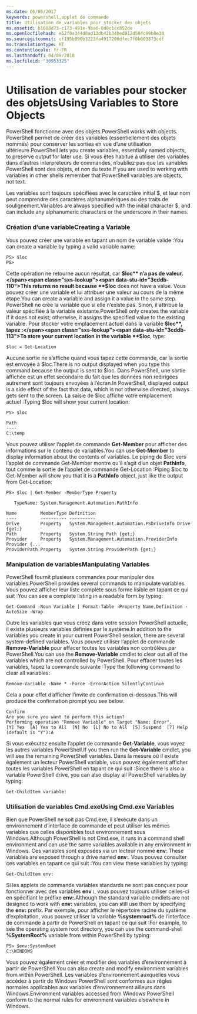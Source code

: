 ```yaml
---
ms.date: 06/05/2017
keywords: powershell,applet de commande
title: Utilisation de variables pour stocker des objets
ms.assetid: b1688d73-c173-491e-9ba6-6d0c1cc852de
ms.openlocfilehash: e52f0a344d0ad13db42b34bed912d584c99b0e30
ms.sourcegitcommit: cf195b090b3223fa4917206dfec7f0b603873cdf
ms.translationtype: HT
ms.contentlocale: fr-FR
ms.lasthandoff: 04/09/2018
ms.locfileid: "30953325"
---
```

# <a name="using-variables-to-store-objects"></a><span data-ttu-id="3cddb-103">Utilisation de variables pour stocker des objets</span><span class="sxs-lookup"><span data-stu-id="3cddb-103">Using Variables to Store Objects</span></span>
<span data-ttu-id="3cddb-104">PowerShell fonctionne avec des objets.</span><span class="sxs-lookup"><span data-stu-id="3cddb-104">PowerShell works with objects.</span></span> <span data-ttu-id="3cddb-105">PowerShell permet de créer des variables (essentiellement des objets nommés) pour conserver les sorties en vue d’une utilisation ultérieure.</span><span class="sxs-lookup"><span data-stu-id="3cddb-105">PowerShell lets you create variables, essentially named objects, to preserve output for later use.</span></span> <span data-ttu-id="3cddb-106">Si vous êtes habitué à utiliser des variables dans d’autres interpréteurs de commandes, n’oubliez pas que les variables PowerShell sont des objets, et non du texte.</span><span class="sxs-lookup"><span data-stu-id="3cddb-106">If you are used to working with variables in other shells remember that PowerShell variables are objects, not text.</span></span>

<span data-ttu-id="3cddb-107">Les variables sont toujours spécifiées avec le caractère initial $, et leur nom peut comprendre des caractères alphanumériques ou des traits de soulignement.</span><span class="sxs-lookup"><span data-stu-id="3cddb-107">Variables are always specified with the initial character $, and can include any alphanumeric characters or the underscore in their names.</span></span>

### <a name="creating-a-variable"></a><span data-ttu-id="3cddb-108">Création d’une variable</span><span class="sxs-lookup"><span data-stu-id="3cddb-108">Creating a Variable</span></span>
<span data-ttu-id="3cddb-109">Vous pouvez créer une variable en tapant un nom de variable valide :</span><span class="sxs-lookup"><span data-stu-id="3cddb-109">You can create a variable by typing a valid variable name:</span></span>

```
PS> $loc
PS>
```

<span data-ttu-id="3cddb-110">Cette opération ne retourne aucun résultat, car **$loc** n’a pas de valeur.</span><span class="sxs-lookup"><span data-stu-id="3cddb-110">This returns no result because **$loc** does not have a value.</span></span> <span data-ttu-id="3cddb-111">Vous pouvez créer une variable et lui attribuer une valeur au cours de la même étape.</span><span class="sxs-lookup"><span data-stu-id="3cddb-111">You can create a variable and assign it a value in the same step.</span></span> <span data-ttu-id="3cddb-112">PowerShell ne crée la variable que si elle n’existe pas. Sinon, il attribue la valeur spécifiée à la variable existante.</span><span class="sxs-lookup"><span data-stu-id="3cddb-112">PowerShell only creates the variable if it does not exist; otherwise, it assigns the specified value to the existing variable.</span></span> <span data-ttu-id="3cddb-113">Pour stocker votre emplacement actuel dans la variable **$loc**, tapez :</span><span class="sxs-lookup"><span data-stu-id="3cddb-113">To store your current location in the variable **$loc**, type:</span></span>

```
$loc = Get-Location
```

<span data-ttu-id="3cddb-114">Aucune sortie ne s’affiche quand vous tapez cette commande, car la sortie est envoyée à $loc.</span><span class="sxs-lookup"><span data-stu-id="3cddb-114">There is no output displayed when you type this command because the output is sent to $loc.</span></span> <span data-ttu-id="3cddb-115">Dans PowerShell, une sortie affichée est un effet secondaire du fait que les données non redirigées autrement sont toujours envoyées à l’écran.</span><span class="sxs-lookup"><span data-stu-id="3cddb-115">In PowerShell, displayed output is a side effect of the fact that data, which is not otherwise directed, always gets sent to the screen.</span></span> <span data-ttu-id="3cddb-116">La saisie de $loc affiche votre emplacement actuel :</span><span class="sxs-lookup"><span data-stu-id="3cddb-116">Typing $loc will show your current location:</span></span>

```
PS> $loc

Path
----
C:\temp
```

<span data-ttu-id="3cddb-117">Vous pouvez utiliser l’applet de commande **Get-Member** pour afficher des informations sur le contenu de variables.</span><span class="sxs-lookup"><span data-stu-id="3cddb-117">You can use **Get-Member** to display information about the contents of variables.</span></span> <span data-ttu-id="3cddb-118">Le piping de $loc vers l’applet de commande Get-Member montre qu’il s’agit d’un objet **PathInfo**, tout comme la sortie de l’applet de commande Get-Location :</span><span class="sxs-lookup"><span data-stu-id="3cddb-118">Piping $loc to Get-Member will show you that it is a **PathInfo** object, just like the output from Get-Location:</span></span>

```
PS> $loc | Get-Member -MemberType Property

   TypeName: System.Management.Automation.PathInfo

Name         MemberType Definition
----         ---------- ----------
Drive        Property   System.Management.Automation.PSDriveInfo Drive {get;}
Path         Property   System.String Path {get;}
Provider     Property   System.Management.Automation.ProviderInfo Provider {...
ProviderPath Property   System.String ProviderPath {get;}
```

### <a name="manipulating-variables"></a><span data-ttu-id="3cddb-119">Manipulation de variables</span><span class="sxs-lookup"><span data-stu-id="3cddb-119">Manipulating Variables</span></span>
<span data-ttu-id="3cddb-120">PowerShell fournit plusieurs commandes pour manipuler des variables.</span><span class="sxs-lookup"><span data-stu-id="3cddb-120">PowerShell provides several commands to manipulate variables.</span></span> <span data-ttu-id="3cddb-121">Vous pouvez afficher leur liste complète sous forme lisible en tapant ce qui suit :</span><span class="sxs-lookup"><span data-stu-id="3cddb-121">You can see a complete listing in a readable form by typing:</span></span>

```
Get-Command -Noun Variable | Format-Table -Property Name,Definition -AutoSize -Wrap
```

<span data-ttu-id="3cddb-122">Outre les variables que vous créez dans votre session PowerShell actuelle, il existe plusieurs variables définies par le système.</span><span class="sxs-lookup"><span data-stu-id="3cddb-122">In addition to the variables you create in your current PowerShell session, there are several system-defined variables.</span></span> <span data-ttu-id="3cddb-123">Vous pouvez utiliser l’applet de commande **Remove-Variable** pour effacer toutes les variables non contrôlées par PowerShell.</span><span class="sxs-lookup"><span data-stu-id="3cddb-123">You can use the **Remove-Variable** cmdlet to clear out all of the variables which are not controlled by PowerShell.</span></span> <span data-ttu-id="3cddb-124">Pour effacer toutes les variables, tapez la commande suivante :</span><span class="sxs-lookup"><span data-stu-id="3cddb-124">Type the following command to clear all variables:</span></span>

```
Remove-Variable -Name * -Force -ErrorAction SilentlyContinue
```

<span data-ttu-id="3cddb-125">Cela a pour effet d’afficher l’invite de confirmation ci-dessous.</span><span class="sxs-lookup"><span data-stu-id="3cddb-125">This will produce the confirmation prompt you see below.</span></span>

```
Confirm
Are you sure you want to perform this action?
Performing operation "Remove Variable" on Target "Name: Error".
[Y] Yes  [A] Yes to All  [N] No  [L] No to All  [S] Suspend  [?] Help
(default is "Y"):A
```

<span data-ttu-id="3cddb-126">Si vous exécutez ensuite l’applet de commande **Get-Variable**, vous voyez les autres variables PowerShell.</span><span class="sxs-lookup"><span data-stu-id="3cddb-126">If you then run the **Get-Variable** cmdlet, you will see the remaining PowerShell variables.</span></span> <span data-ttu-id="3cddb-127">Dans la mesure où il existe également un lecteur PowerShell variable, vous pouvez également afficher toutes les variables PowerShell en tapant ce qui suit :</span><span class="sxs-lookup"><span data-stu-id="3cddb-127">Since there is also a variable PowerShell drive, you can also display all PowerShell variables by typing:</span></span>

```
Get-ChildItem variable:
```

### <a name="using-cmdexe-variables"></a><span data-ttu-id="3cddb-128">Utilisation de variables Cmd.exe</span><span class="sxs-lookup"><span data-stu-id="3cddb-128">Using Cmd.exe Variables</span></span>
<span data-ttu-id="3cddb-129">Bien que PowerShell ne soit pas Cmd.exe, il s’exécute dans un environnement d’interface de commande et peut utiliser les mêmes variables que celles disponibles tout environnement sous Windows.</span><span class="sxs-lookup"><span data-stu-id="3cddb-129">Although PowerShell is not Cmd.exe, it runs in a command shell environment and can use the same variables available in any environment in Windows.</span></span> <span data-ttu-id="3cddb-130">Ces variables sont exposées via un lecteur nommé **env**:.</span><span class="sxs-lookup"><span data-stu-id="3cddb-130">These variables are exposed through a drive named **env**:.</span></span> <span data-ttu-id="3cddb-131">Vous pouvez consulter ces variables en tapant ce qui suit :</span><span class="sxs-lookup"><span data-stu-id="3cddb-131">You can view these variables by typing:</span></span>

```
Get-ChildItem env:
```

<span data-ttu-id="3cddb-132">Si les applets de commande variables standards ne sont pas conçues pour fonctionner avec des variables **env :**, vous pouvez toujours utiliser celles-ci en spécifiant le préfixe **env:**.</span><span class="sxs-lookup"><span data-stu-id="3cddb-132">Although the standard variable cmdlets are not designed to work with **env:** variables, you can still use them by specifying the **env:** prefix.</span></span> <span data-ttu-id="3cddb-133">Par exemple, pour afficher le répertoire racine du système d’exploitation, vous pouvez utiliser la variable **%systemroot%** de l’interface de commande à partir de PowerShell en tapant ce qui suit :</span><span class="sxs-lookup"><span data-stu-id="3cddb-133">For example, to see the operating system root directory, you can use the command-shell **%SystemRoot%** variable from within PowerShell by typing:</span></span>

```
PS> $env:SystemRoot
C:\WINDOWS
```

<span data-ttu-id="3cddb-134">Vous pouvez également créer et modifier des variables d’environnement à partir de PowerShell.</span><span class="sxs-lookup"><span data-stu-id="3cddb-134">You can also create and modify environment variables from within PowerShell.</span></span> <span data-ttu-id="3cddb-135">Les variables d’environnement auxquelles vous accédez à partir de Windows PowerShell sont conformes aux règles normales applicables aux variables d’environnement ailleurs dans Windows.</span><span class="sxs-lookup"><span data-stu-id="3cddb-135">Environment variables accessed from Windows PowerShell conform to the normal rules for environment variables elsewhere in Windows.</span></span>